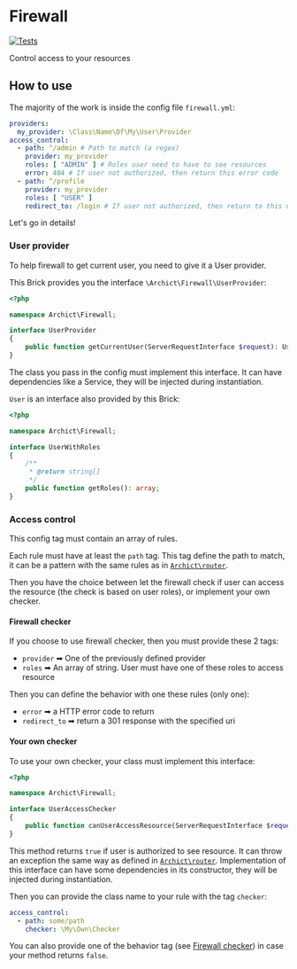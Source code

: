 # Firewall

[![Tests](https://github.com/Archict/firewall/actions/workflows/tests.yml/badge.svg?branch=master)](https://github.com/Archict/firewall/actions/workflows/tests.yml)

Control access to your resources

## How to use

The majority of the work is inside the config file `firewall.yml`:

```yaml
providers:
  my_provider: \Class\Name\Of\My\User\Provider
access_control:
  - path: ^/admin # Path to match (a regex)
    provider: my_provider
    roles: [ "ADMIN" ] # Roles user need to have to see resources
    error: 404 # If user not authorized, then return this error code
  - path: ^/profile
    provider: my_provider
    roles: [ "USER" ]
    redirect_to: /login # If user not authorized, then return to this uri
```

Let's go in details!

### User provider

To help firewall to get current user, you need to give it a User provider.

This Brick provides you the interface `\Archict\Firewall\UserProvider`:

```php
<?php

namespace Archict\Firewall;

interface UserProvider 
{
    public function getCurrentUser(ServerRequestInterface $request): UserWithRoles;
}
```

The class you pass in the config must implement this interface. It can have dependencies like a Service, they will be
injected during instantiation.

`User` is an interface also provided by this Brick:

```php
<?php

namespace Archict\Firewall;

interface UserWithRoles
{
    /**
     * @return string[]
     */
    public function getRoles(): array;
}
```

### Access control

This config tag must contain an array of rules.

Each rule must have at least the `path` tag. This tag define the path to match, it can be a pattern with the same rules
as in [`Archict\router`](https://github.com/Archict/router).

Then you have the choice between let the firewall check if user can access the resource (the check is based on user
roles), or implement your own checker.

#### Firewall checker

If you choose to use firewall checker, then you must provide these 2 tags:

- `provider` ➡ One of the previously defined provider
- `roles` ➡ An array of string. User must have one of these roles to access resource

Then you can define the behavior with one these rules (only one):

- `error` ➡ a HTTP error code to return
- `redirect_to` ➡ return a 301 response with the specified uri

#### Your own checker

To use your own checker, your class must implement this interface:

```php
<?php

namespace Archict\Firewall;

interface UserAccessChecker
{
    public function canUserAccessResource(ServerRequestInterface $request): bool;
}
```

This method returns `true` if user is authorized to see resource. It can throw an exception the same way as defined
in [`Archict\router`](https://github.com/Archict/router). Implementation of this interface can have some dependencies in
its constructor, they will be injected during instantiation.

Then you can provide the class name to your rule with the tag `checker`:

```yaml
access_control:
  - path: some/path
    checker: \My\Own\Checker
```

You can also provide one of the behavior tag (see [Firewall checker](#firewall-checker)) in case your method
returns `false`.
